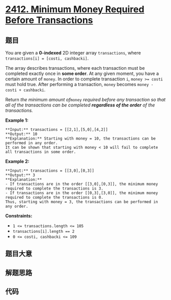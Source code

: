 # [2412. Minimum Money Required Before Transactions](https://leetcode.com/problems/minimum-money-required-before-transactions)

## 题目

You are given a **0-indexed** 2D integer array `transactions`, where
`transactions[i] = [costi, cashbacki]`.

The array describes transactions, where each transaction must be completed
exactly once in **some order**. At any given moment, you have a certain amount
of `money`. In order to complete transaction `i`, `money >= costi` must hold
true. After performing a transaction, `money` becomes `money - costi +
cashbacki`.

Return _the minimum amount of_`money` _required before any transaction so that
all of the transactions can be completed **regardless of the order** of the
transactions._



**Example 1:**

    
    
    **Input:** transactions = [[2,1],[5,0],[4,2]]
    **Output:** 10
    **Explanation:** Starting with money = 10, the transactions can be performed in any order.
    It can be shown that starting with money < 10 will fail to complete all transactions in some order.
    

**Example 2:**

    
    
    **Input:** transactions = [[3,0],[0,3]]
    **Output:** 3
    **Explanation:**
    - If transactions are in the order [[3,0],[0,3]], the minimum money required to complete the transactions is 3.
    - If transactions are in the order [[0,3],[3,0]], the minimum money required to complete the transactions is 0.
    Thus, starting with money = 3, the transactions can be performed in any order.
    



**Constraints:**

  * `1 <= transactions.length <= 105`
  * `transactions[i].length == 2`
  * `0 <= costi, cashbacki <= 109`


## 题目大意

## 解题思路

## 代码

```javascript

```
